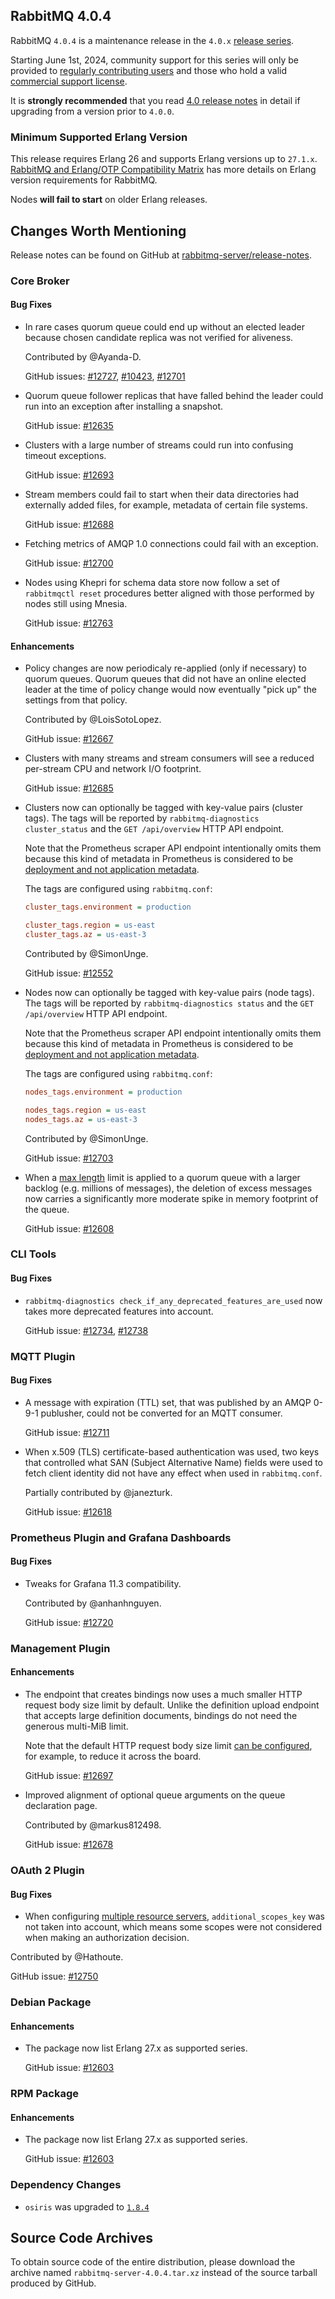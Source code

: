 ## RabbitMQ 4.0.4

RabbitMQ `4.0.4` is a maintenance release in the `4.0.x` [release series](https://www.rabbitmq.com/release-information).

Starting June 1st, 2024, community support for this series will only be provided to [regularly contributing users](https://github.com/rabbitmq/rabbitmq-server/blob/main/COMMUNITY_SUPPORT.md) and those
who hold a valid [commercial support license](https://tanzu.vmware.com/rabbitmq/oss).

It is **strongly recommended** that you read [4.0 release notes](https://github.com/rabbitmq/rabbitmq-server/releases/tag/v4.0.1)
in detail if upgrading from a version prior to `4.0.0`.


### Minimum Supported Erlang Version

This release requires Erlang 26 and supports Erlang versions up to `27.1.x`.
[RabbitMQ and Erlang/OTP Compatibility Matrix](https://www.rabbitmq.com/docs/which-erlang) has more details on
Erlang version requirements for RabbitMQ.

Nodes **will fail to start** on older Erlang releases.


## Changes Worth Mentioning

Release notes can be found on GitHub at [rabbitmq-server/release-notes](https://github.com/rabbitmq/rabbitmq-server/tree/v4.0.x/release-notes).

### Core Broker

#### Bug Fixes

 * In rare cases quorum queue could end up without an elected leader because
   chosen candidate replica was not verified for aliveness.

   Contributed by @Ayanda-D.

   GitHub issues: [#12727](https://github.com/rabbitmq/rabbitmq-server/pull/12727), [#10423](https://github.com/rabbitmq/rabbitmq-server/discussions/10423), [#12701](https://github.com/rabbitmq/rabbitmq-server/discussions/12701)

 * Quorum queue follower replicas that have falled behind the leader could
   run into an exception after installing a snapshot.

   GitHub issue: [#12635](https://github.com/rabbitmq/rabbitmq-server/issues/12635)

 * Clusters with a large number of streams could run into confusing timeout
   exceptions.

   GitHub issue: [#12693](https://github.com/rabbitmq/rabbitmq-server/pull/12693)

 * Stream members could fail to start when their data directories had externally added files,
   for example, metadata of certain file systems.

   GitHub issue: [#12688](https://github.com/rabbitmq/rabbitmq-server/issues/12688)

 * Fetching metrics of AMQP 1.0 connections could fail with an exception.

   GitHub issue: [#12700](https://github.com/rabbitmq/rabbitmq-server/pull/12700)

 * Nodes using Khepri for schema data store now follow a set of `rabbitmqctl reset` procedures
   better aligned with those performed by nodes still using Mnesia.

   GitHub issue: [#12763](https://github.com/rabbitmq/rabbitmq-server/pull/12763)

#### Enhancements

 * Policy changes are now periodicaly re-applied (only if necessary) to quorum queues.
   Quorum queues that did not have an online elected leader at the time
   of policy change would now eventually "pick up" the settings from that policy.

   Contributed by @LoisSotoLopez.

   GitHub issue: [#12667](https://github.com/rabbitmq/rabbitmq-server/pull/12667)

 * Clusters with many streams and stream consumers will see a reduced per-stream CPU and network I/O
   footprint.

   GitHub issue: [#12685](https://github.com/rabbitmq/rabbitmq-server/pull/12685)

 * Clusters now can optionally be tagged with key-value pairs (cluster tags). The tags will
   be reported by `rabbitmq-diagnostics cluster_status` and the `GET /api/overview` HTTP API endpoint.

   Note that the Prometheus scraper API endpoint intentionally omits them because this kind of
   metadata in Prometheus is considered to be [deployment and not application metadata](https://github.com/rabbitmq/rabbitmq-server/issues/12552#issuecomment-2424985095).

   The tags are configured using `rabbitmq.conf`:

   ```ini
   cluster_tags.environment = production

   cluster_tags.region = us-east
   cluster_tags.az = us-east-3
   ```

   Contributed by @SimonUnge.

   GitHub issue: [#12552](https://github.com/rabbitmq/rabbitmq-server/issues/12552)

 * Nodes now can optionally be tagged with key-value pairs (node tags). The tags will
   be reported by `rabbitmq-diagnostics status` and the `GET /api/overview` HTTP API endpoint.

   Note that the Prometheus scraper API endpoint intentionally omits them because this kind of
   metadata in Prometheus is considered to be [deployment and not application metadata](https://github.com/rabbitmq/rabbitmq-server/issues/12552#issuecomment-2424985095).

   The tags are configured using `rabbitmq.conf`:

   ```ini
   nodes_tags.environment = production

   nodes_tags.region = us-east
   nodes_tags.az = us-east-3
   ```

   Contributed by @SimonUnge.

   GitHub issue: [#12703](https://github.com/rabbitmq/rabbitmq-server/pull/12703)

 * When a [max length](https://www.rabbitmq.com/docs/maxlength) limit is applied to a quorum queue with a larger backlog (e.g. millions of messages),
   the deletion of excess messages now carries a significantly more moderate spike in memory footprint
   of the queue.

   GitHub issue: [#12608](https://github.com/rabbitmq/rabbitmq-server/issues/12608)


### CLI Tools

#### Bug Fixes

 * `rabbitmq-diagnostics check_if_any_deprecated_features_are_used` now takes more deprecated features
   into account.

   GitHub issue: [#12734](https://github.com/rabbitmq/rabbitmq-server/pull/12734), [#12738](https://github.com/rabbitmq/rabbitmq-server/pull/12738)


### MQTT Plugin

#### Bug Fixes

 * A message with expiration (TTL) set, that was published by an AMQP 0-9-1 publusher,
   could not be converted for an MQTT consumer.

   GitHub issue: [#12711](https://github.com/rabbitmq/rabbitmq-server/pull/12711)

 * When x.509 (TLS) certificate-based authentication was used, two keys that controlled
   what SAN (Subject Alternative Name) fields were used to fetch client identity did not
   have any effect when used in `rabbitmq.conf`.

   Partially contributed by @janezturk.

   GitHub issue: [#12618](https://github.com/rabbitmq/rabbitmq-server/pull/12618)


### Prometheus Plugin and Grafana Dashboards

#### Bug Fixes

 * Tweaks for Grafana 11.3 compatibility.

   Contributed by @anhanhnguyen.

   GitHub issue: [#12720](https://github.com/rabbitmq/rabbitmq-server/pull/12720)


### Management Plugin

#### Enhancements

 * The endpoint that creates bindings now uses a much smaller HTTP request body
   size limit by default. Unlike the definition upload endpoint that accepts
   large definition documents, bindings do not need the generous multi-MiB limit.

   Note that the default HTTP request body size limit [can be configured](https://www.rabbitmq.com/docs/management#http-body-size-limit),
   for example, to reduce it across the board.

   GitHub issue: [#12697](https://github.com/rabbitmq/rabbitmq-server/pull/12697)

 * Improved alignment of optional queue arguments on the queue declaration page.

   Contributed by @markus812498.

   GitHub issue: [#12678](https://github.com/rabbitmq/rabbitmq-server/pull/12678)


### OAuth 2 Plugin

#### Bug Fixes

 * When configuring [multiple resource servers](https://www.rabbitmq.com/docs/oauth2#multiple-resource-servers-configuration),
  `additional_scopes_key` was not taken into account, which means some scopes were not considered
  when making an authorization decision.

  Contributed by @Hathoute.

   GitHub issue: [#12750](https://github.com/rabbitmq/rabbitmq-server/issues/12750)


### Debian Package

#### Enhancements

 * The package now list Erlang 27.x as supported series.

   GitHub issue: [#12603](https://github.com/rabbitmq/rabbitmq-server/issues/12603)

### RPM Package

#### Enhancements

 * The package now list Erlang 27.x as supported series.

   GitHub issue: [#12603](https://github.com/rabbitmq/rabbitmq-server/issues/12603)


### Dependency Changes

  * `osiris` was upgraded to [`1.8.4`](https://github.com/rabbitmq/osiris/releases/)


## Source Code Archives

To obtain source code of the entire distribution, please download the archive named `rabbitmq-server-4.0.4.tar.xz`
instead of the source tarball produced by GitHub.
